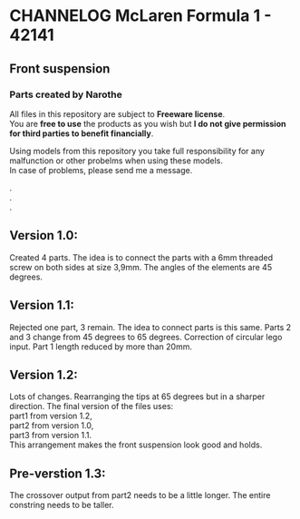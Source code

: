 # CHANNELOG McLaren Formula 1 - 42141 
## Front suspension
### Parts created by Narothe

All files in this repository are subject to **Freeware license**.<br>
You are **free to use** the products as you wish but **I do not give permission for third parties to benefit financially**.<br>

Using models from this repository you take full responsibility for any malfunction or other probelms when using these models.<br>
In case of problems, please send me a message.

.<br>
.<br>
.<br>

## Version 1.0:
Created 4 parts. The idea is to connect the parts with a 6mm threaded screw on both sides at size 3,9mm. The angles of the elements are 45 degrees.

## Version 1.1:
Rejected one part, 3 remain. The idea to connect parts is this same. Parts 2 and 3 change from 45 degrees to 65 degrees. Correction of circular lego input. Part 1 length reduced by more than 20mm.

## Version 1.2:
Lots of changes. Rearranging the tips at 65 degrees but in a sharper direction. The final version of the files uses: <br>
part1 from version 1.2, <br>
part2 from version 1.0, <br>
part3 from version 1.1. <br>
This arrangement makes the front suspension look good and holds.

## Pre-verstion 1.3:
The crossover output from part2 needs to be a little longer. The entire constring needs to be taller.
